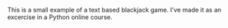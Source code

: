 This is a small example of a text based blackjack game.
I've made it as an excercise in a Python online course.
